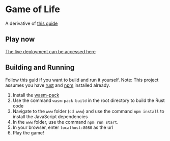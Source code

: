 # Game of Life
A derivative of [this guide](https://rustwasm.github.io/book/game-of-life)

## Play now
[The live deployment can be accessed here ](https://timlucca.dev/game-of-life/)

## Building and Running
Follow this guid if you want to build and run it yourself.
Note: This project assumes you have [rust](https://www.rust-lang.org/tools/install) and [npm](https://www.npmjs.com/get-npm) installed already.

1. Install the [wasm-pack](https://rustwasm.github.io/wasm-pack/installer/)
2. Use the command `wasm-pack build` in the root directory to build the Rust code
3. Navigate to the `www` folder (`cd www`) and use the command `npm install` to install the JavaScript dependencies
4. In the `www` folder, use the command `npm run start`.
5. In your browser, enter `localhost:8080` as the url
6. Play the game!